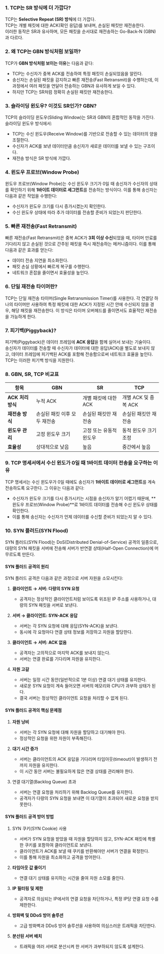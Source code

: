### 1. **TCP는 SR 방식에 더 가깝다?**

TCP는 **Selective Repeat (SR) 방식**에 더 가깝다.     
TCP는 개별 패킷에 대한 ACK(확인 응답)를 보내며, 손실된 패킷만 재전송한다.    
이러한 동작은 SR과 유사하며, 모든 패킷을 순서대로 재전송하는 Go-Back-N (GBN)과 다르다.

### 2. **왜 TCP는 GBN 방식처럼 보일까?**

TCP가 **GBN 방식처럼 보이는 이유**는 다음과 같다:

- TCP는 수신자가 중복 ACK를 전송하여 특정 패킷이 손실되었음을 알린다.
- 송신자는 손실된 패킷을 감지하고 빠른 재전송(Fast Retransmit)을 수행하는데, 이 과정에서 여러 패킷을 연달아 전송하는 GBN과 유사하게 보일 수 있다.
- 하지만 TCP는 SR처럼 정확히 손실된 패킷만 재전송한다.

### 3. **슬라이딩 윈도우? 이것도 SR인가? GBN?**

TCP의 슬라이딩 윈도우(Sliding Window)는 SR과 GBN의 혼합적인 동작을 가진다. 슬라이딩 윈도우 방식에서:

- TCP는 수신 윈도우(Receive Window)를 기반으로 전송할 수 있는 데이터의 양을 조절한다.
- 수신자가 ACK를 보낸 데이터만큼 송신자가 새로운 데이터를 보낼 수 있는 구조이다.
- 재전송 방식은 SR 방식에 가깝다.

### 4. 윈도우 프로브(Window Probe)

윈도우 프로브(Window Probe)는 수신 윈도우 크기가 0일 때 송신자가 수신자의 상태를 확인하기 위해 **1바이트 데이터로 세그먼트**를 전송하는 방식이다. 이를 통해 송신자는 다음과 같은 작업을 수행한다:

- 수신자가 윈도우 크기를 다시 증가시켰는지 확인한다.
- 수신 윈도우 상태에 따라 추가 데이터를 전송할 준비가 되었는지 판단한다.

### 5. 빠른 재전송(Fast Retransmit)

빠른 재전송(Fast Retransmit)은 중복 ACK가 **3회 이상 수신**되었을 때, 타이머 만료를 기다리지 않고 손실된 것으로 간주된 패킷을 즉시 재전송하는 메커니즘이다. 이를 통해 다음과 같은 효과를 얻는다:

- 데이터 전송 지연을 최소화한다.
- 패킷 손실 상황에서 빠르게 복구를 수행한다.
- 네트워크 혼잡을 줄이면서 효율성을 높인다.

### 6. **단일 재전송 타이머란?**

TCP는 단일 재전송 타이머(Single Retransmission Timer)를 사용한다. 각 연결당 하나의 타이머만 사용하여 특정 패킷에 대한 ACK가 지정된 시간 안에 수신되지 않을 경우, 해당 패킷을 재전송한다. 이 방식은 타이머 오버헤드를 줄이면서도 효율적인 재전송을 가능하게 한다.

### 7. 피기백(Piggyback)?

피기백(Piggyback)은 데이터 프레임에 **ACK 응답**을 함께 실어서 보내는 기술이다.    
송신자가 데이터를 전송할 때 수신자가 데이터에 대한 응답(ACK)을 별도로 보내지 않고, 데이터 프레임에 피기백된 ACK를 포함해 전송함으로써 네트워크 효율을 높인다.       
TCP는 이러한 피기백 방식을 지원한다.

### 8. **GBN, SR, TCP 비교표**

| 항목            | **GBN**          | **SR**        | **TCP**         |
| ------------- | ---------------- | ------------- | --------------- |
| **ACK 처리 방식** | 누적 ACK           | 개별 패킷에 대한 ACK | 개별 ACK 및 중복 ACK |
| **재전송 방식**    | 손실된 패킷 이후 모두 재전송 | 손실된 패킷만 재전송   | 손실된 패킷만 재전송     |
| **윈도우 관리**    | 고정 윈도우 크기        | 고정 또는 유동적 윈도우 | 동적 윈도우 크기 조정    |
| **효율성**       | 상대적으로 낮음         | 높음            | 중간에서 높음         |

### 9. **TCP 명세서에서 수신 윈도가 0일 때 1바이트 데이터 전송을 요구하는 이유**

TCP 명세서는 수신 윈도우가 0일 때에도 송신자가 **1바이트 데이터로 세그먼트**를 계속 전송하도록 요구한다. 그 이유는 다음과 같다:

- 수신자가 윈도우 크기를 다시 증가시키는 시점을 송신자가 알기 어렵기 때문에, **윈도우 프로브(Window Probe)**로 1바이트 데이터를 전송해 수신 윈도우 상태를 확인한다.
- 이를 통해 송신자는 수신자가 언제 데이터를 수신할 준비가 되었는지 알 수 있다.

### 10. SYN 플러드(SYN Flood)

SYN 플러드(SYN Flood)는 DoS(Distributed Denial-of-Service) 공격의 일종으로, 대량의 SYN 패킷을 서버에 전송해 서버가 반연결 상태(Half-Open Connection)에 머무르도록 만든다.

#### SYN 플러드 공격의 원리
SYN 플러드 공격은 다음과 같은 과정으로 서버 자원을 소모시킨다:

1. **클라이언트 → 서버: 다량의 SYN 요청**
   - 공격자는 정상적인 클라이언트처럼 보이도록 위조된 IP 주소를 사용하거나, 대량의 SYN 패킷을 서버로 보낸다.

2. **서버 → 클라이언트: SYN-ACK 응답**
   - 서버는 각 SYN 요청에 대해 응답(SYN-ACK)을 보낸다.
   - 동시에 각 요청마다 연결 상태 정보를 저장하고 자원을 할당한다.

3. **클라이언트 → 서버: ACK 없음**
   - 공격자는 고의적으로 마지막 ACK를 보내지 않는다.
   - 서버는 연결 완료를 기다리며 자원을 유지한다.

4. **자원 고갈**
   - 서버는 일정 시간 동안(일반적으로 1분 이상) 연결 대기 상태를 유지한다.
   - 새로운 SYN 요청이 계속 들어오면 서버의 메모리와 CPU가 과부하 상태가 된다.
   - 결국 서버는 정상적인 클라이언트 요청을 처리할 수 없게 된다.

#### SYN 플러드 공격의 핵심 문제점

1. **자원 낭비**
   - 서버는 각 SYN 요청에 대해 자원을 할당하고 대기해야 한다.
   - 정상적인 요청을 위한 자원이 부족해진다.

2. **대기 시간 증가**
   - 서버는 클라이언트의 ACK 응답을 기다리며 타임아웃(timeout)이 발생하기 전까지 자원을 유지한다.
   - 이 시간 동안 서버는 불필요하게 많은 연결 상태를 관리해야 한다.

3. 연결 대기열(Backlog Queue) 초과
   - 서버는 연결 요청을 처리하기 위해 Backlog Queue를 유지한다.
   - 공격자가 다량의 SYN 요청을 보내면 이 대기열이 초과되어 새로운 요청을 받지 못한다.

#### SYN 플러드 공격 방어 방법

1. SYN 쿠키(SYN Cookie) 사용
   - 서버가 SYN 요청을 받았을 때 자원을 할당하지 않고, SYN-ACK 패킷에 특별한 쿠키를 포함하여 클라이언트로 보낸다.
   - 클라이언트가 ACK를 보낼 때 쿠키를 반환해야만 서버가 연결을 확정한다.
   - 이를 통해 자원을 최소화하고 공격을 방어한다.

2. **타임아웃 값 줄이기**
   - 연결 대기 상태를 유지하는 시간을 줄여 자원 소모를 줄인다.

3. **IP 필터링 및 제한**
   - 공격자로 의심되는 IP에서의 연결 요청을 차단하거나, 특정 IP당 연결 요청 수를 제한한다.

4. **방화벽 및 DDoS 방어 솔루션**
   - 고급 방화벽과 DDoS 방어 솔루션을 사용하여 의심스러운 트래픽을 차단한다.

5. **분산된 서버 배치**
   - 트래픽을 여러 서버로 분산시켜 한 서버가 과부하되지 않도록 설계한다.

